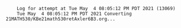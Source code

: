         Log for attempt at Tue May  4 08:05:12 PM PDT 2021 (13069)
        Tue May  4 08:05:12 PM PDT 2021 Converting 21MATH530/KBe21math530retAxler6B3.org...
